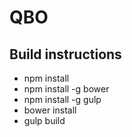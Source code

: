 # QBO

Build instructions
------------------
* npm install
* npm install -g bower
* npm install -g gulp
* bower install
* gulp build


